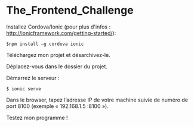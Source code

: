 # The_Frontend_Challenge

Installez Cordova/Ionic (pour plus d'infos : http://ionicframework.com/getting-started/):

    $npm install –g cordova ionic

Téléchargez mon projet et désarchivez-le.

Déplacez-vous dans le dossier du projet.

Démarrez le serveur :

    $ ionic serve 

Dans le browser, tapez l’adresse IP de votre machine suivie de numéro de port 8100 (exemple « 192.168.1.5 :8100 »).

Testez mon programme !

